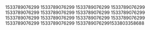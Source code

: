 1533789076299
1533789076299
1533789076299
1533789076299
1533789076299
1533789076299
1533789076299
1533789076299
1533789076299
1533789076299
1533789076299
1533789076299
1533789076299
1533789076299
15337890762991533803358688
